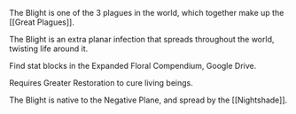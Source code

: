 The Blight is one of the 3 plagues in the world, which together make up the [[Great Plagues]].

The Blight is an extra planar infection that spreads throughout the world, twisting life around it.

Find stat blocks in the Expanded Floral Compendium, Google Drive.

Requires Greater Restoration to cure living beings.

The Blight is native to the Negative Plane, and spread by the [[Nightshade]].